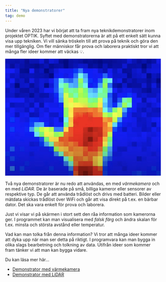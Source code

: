 ```yaml
---
title: "Nya demonstratorer"
tag: demo
---
```


Under våren 2023 har vi börjat att ta fram nya teknikdemonstratorer inom projektet OPTIK. Syftet med demonstratorerna är att på ett enkelt sätt kunna visa upp tekniken. Vi vill sänka tröskeln till att prova på teknik och göra den mer tillgänglig. Om fler människor får prova och laborera praktiskt tror vi att många fler ideer kommer att väckas :bulb:.

![Hand med värmekamera](/assets/images/thermal-image-hand.jpg)

Två nya demonstratorer är nu redo att användas, en med *värmekamera* och en med *LiDAR*. De är baserade på små, billiga kameror eller sensorer av respektive typ. De går att använda trådlöst och drivs med batteri. Bilder eller mätdata skickas trådlöst över WiFi och går att visa direkt på t.ex. en bärbar dator. Det ska vara enkelt för prova och laborera.

Just vi visar vi på skärmen i stort sett den råa information som kamerorna ger. I programmet kan man visualisera med *falsk färg* och ändra skalan för t.ex. minsta och största avstånd eller temperatur.

Vad kan man tolka från denna information?
Vi tror att många ideer kommer att dyka upp när man ser detta på riktigt.
I programvara kan man bygga in olika slags bearbetning och tolkning av data. Utifrån ideer som kommer fram tänker vi att man kan bygga vidare.

Du kan läsa mer här...

- [Demonstrator med värmekamera](/demonstratorer/thermal-demo)
- [Demonstrator med LiDAR](/demonstratorer/lidar-demo)
